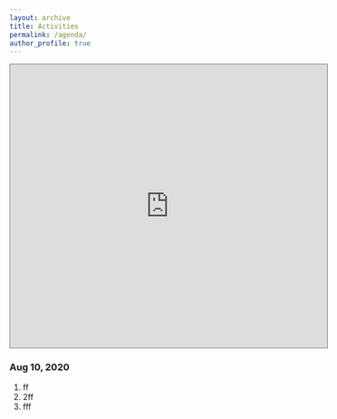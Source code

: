 ```yaml
---
layout: archive
title: Activities
permalink: /agenda/
author_profile: true
---
```


<iframe  width="560" height="500" src="https://calendar.google.com/calendar/embed?height=600&amp;wkst=1&amp;bgcolor=%23AD1457&amp;ctz=Asia%2FHong_Kong&amp;src=NDZzcnNjb2N2N24zNm9hNmwyYXU2ODg5NHNAZ3JvdXAuY2FsZW5kYXIuZ29vZ2xlLmNvbQ&amp;src=ZW4uY2hpbmEjaG9saWRheUBncm91cC52LmNhbGVuZGFyLmdvb2dsZS5jb20&amp;src=ZW4udXNhI2hvbGlkYXlAZ3JvdXAudi5jYWxlbmRhci5nb29nbGUuY29t&amp;color=%233F51B5&amp;color=%237986CB&amp;showTitle=1&amp;mode=AGENDA&amp;showNav=0" style="border:solid 1px #777" frameborder="0" scrolling="no"></iframe>


### Aug 10, 2020

  1. ff
  1. 2ff
  1. fff
